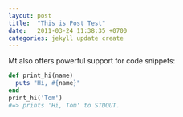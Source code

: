 ```yaml
---
layout: post
title:  "This is Post Test"
date:   2011-03-24 11:38:35 +0700
categories: jekyll update create
---
```


Mt also offers powerful support for code snippets:

```ruby
def print_hi(name)
  puts "Hi, #{name}"
end
print_hi('Tom')
#=> prints 'Hi, Tom' to STDOUT.
```

